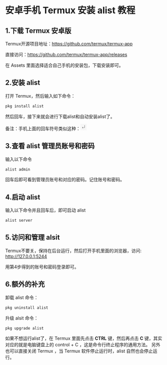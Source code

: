 # 安卓手机 Termux 安装 alist 教程

## 1.下载 Termux 安卓版

Termux开源项目地址：https://github.com/termux/termux-app

直接访问：https://github.com/termux/termux-app/releases

在 Assets 里面选择适合自己手机的安装包，下载安装即可。

## 2.安装 alist

打开 Termux，然后输入如下命令：
```bash
pkg install alist
```
然后回车，接下来就会进行下载alist和自动安装alist了。

备注：手机上面的回车符号类似这种：<img src="./images/回车符.jpg" alt="回车符" title="回车符" style="width:20px;height:20px">

## 3.查看 alist 管理员账号和密码
输入以下命令
```bash
alist admin
```
回车后即可看到管理员账号和对应的密码。记住账号和密码。

## 4.启动 alist
输入以下命令并且回车后，即可启动 alist
```bash
alist server
```

## 5.访问和管理 alsit
Termux不要关，保持在后台运行，然后打开手机里面的浏览器，访问: http://127.0.0.1:5244

用第4步得到的账号和密码登录即可。

## 6.额外的补充

卸载 alist 命令：
```bash
pkg uninstall alist
```
升级 alsit 命令：
```bash
pkg upgrade alist
```

如果不想运行alist了，在 Termux 里面先点击 <strong>CTRL</strong> 键，然后再点击 <strong>C</strong> 键，其实对应的就是电脑键盘上的 control + C ，这是命令行终止程序的通用方法。
另外也可以直接关闭 Termux ，当 Termux 软件停止运行时，alist 自然也会停止运行。
